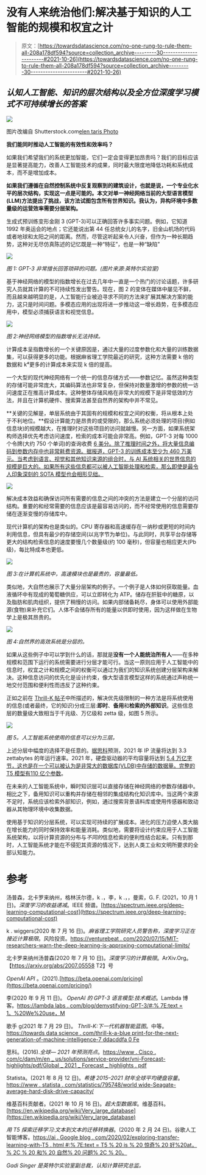 # 没有人来统治他们:解决基于知识的人工智能的规模和权宜之计

> 原文：[https://towardsdatascience.com/no-one-rung-to-rule-them-all-208a178df594?source=collection_archive---------30-----------------------#2021-10-26](https://towardsdatascience.com/no-one-rung-to-rule-them-all-208a178df594?source=collection_archive---------30-----------------------#2021-10-26)

## *认知人工智能、知识的层次结构以及全方位深度学习模式不可持续增长的答案*

![](../Images/8e98e8271f9ba0555e176b28003090cc.png)

图片改编自 Shutterstock.com[elen taris Photo](https://www.shutterstock.com/zh-Hant/g/Elentaris+Photo)

**我们能同时推动人工智能的有效性和效率吗？**

如果我们希望我们的系统更加智能，它们一定会变得更加昂贵吗？我们的目标应该是显著提高能力，改善人工智能技术的成果，同时最大限度地降低功耗和系统成本，而不是增加成本。

**如果我们遵循在自然控制系统中反复观察到的建筑设计，也就是说，一个专业化水平的层次结构，实现这一点是可能的。本文对单一神经网络当前的大型语言模型(LLM)方法提出了挑战，该方法试图包含所有世界知识。我认为，异构环境中多数量级的运营效率需要分层架构。**

生成式预训练变形金刚 3 (GPT-3)可以正确回答许多事实问题。例如，它知道 1992 年奥运会的地点；它还能说出第 44 任总统女儿的名字，旧金山机场的代码或者地球和太阳之间的距离。然而，尽管这听起来令人兴奋，但作为一种长期趋势，这种对无尽仿真陈述的记忆既是一种“特征”，也是一种“缺陷”

![](../Images/6654844b6c515798600b8d974405e09e.png)

*图 1: GPT-3 非常擅长回答琐碎的问题。(图片来源:英特尔实验室)*

基于神经网络的模型的指数增长在过去几年中一直是一个热门的讨论话题，许多研究人员就其计算的不可持续性发出警告。现在，图 2 的变体在媒体中屡见不鲜，而且越来越明显的是，人工智能行业被迫寻求不同的方法来扩展其解决方案的能力，这只是时间问题。多模态应用的出现将进一步推动这一增长趋势，在多模态应用中，模型必须捕获语言和视觉信息。

![](../Images/4cbadc0abd319dc8d20092cbd170d3cd.png)

*图 2:神经网络模型的指数增长无法持续。*

计算成本呈指数增长的一个关键原因是，通过大量的过度参数化和大量的训练数据集，可以获得更多的功能。根据麻省理工学院最近的研究，这种方法需要 k 倍的数据和 k⁴更多的计算成本来实现 k 倍的提高。

一个大型的现代神经网络有一个统一的信息存储方式——参数记忆。虽然这种类型的存储可能非常庞大，其编码算法也非常复杂，但保持对数量激增的参数的统一访问速度正在推高计算成本。这种整体存储风格在非常大的规模下是非常低效的方法，并且在计算机硬件、搜索算法甚至自然界的架构中并不常见。

**关键的见解是，单层系统由于其固有的规模和权宜之间的权衡，将从根本上处于不利地位。**假设计算能力是昂贵的或受限的，那么系统必须处理的项目(例如信息块)的规模越大，在推理时对这些项目的访问就越慢。另一方面，如果系统架构师选择优先考虑访问速度，检索的成本可能会非常高。例如，GPT-3 对每 1000 个令牌(大约 750 个单词)的查询收费 [6 美分。除了推理时间之外，将大量信息编码到参数内存中也非常耗费资源。据报道，GPT-3 的训练成本至少为 460 万美元。当考虑到语言、视觉和其他知识来源的组合时，与 AI 系统相关的世界信息的规模是巨大的。如果所有这些信息都可以被人工智能处理和检索，那么即使是最令人印象深刻的 SOTA 模型也会相形见绌。](https://beta.openai.com/pricing)

![](../Images/b90b8a95c53d306a5b549e85cc6b4c51.png)

解决成本效益和确保访问所有需要的信息之间的冲突的方法是建立一个分层的访问结构。重要的和经常需要的信息应该是最容易访问的，而不经常使用的信息需要存储在逐渐变慢的存储库中。

现代计算机的架构也是类似的。CPU 寄存器和高速缓存在一纳秒或更短的时间内利用信息，但具有最少的存储空间(以兆字节为单位)。与此同时，共享平台存储等更大的结构检索信息的速度要慢几个数量级(约 100 毫秒)，但容量也相应更大(Pb 级)，每比特成本也更低。

![](../Images/5c6812aa3eac59428557be69bcbed131.png)

*图 3:在计算机系统中，高速模块也是最贵的，容量最低。*

类似地，大自然也展示了大量分层架构的例子。一个例子是人体如何获取能量。血液循环中有现成的葡萄糖供应，可以立即转化为 ATP。储存在肝脏中的糖原，以及脂肪和肌肉组织，提供了稍慢的访问。如果内部储备耗尽，身体可以使用外部能源(食物)来补充它们。人体不会储存所有的能量以供即时使用，因为这样做在生物学上是极其昂贵的。

![](../Images/4146d14fb2db6a2f463b6a732daed6c8.png)

*图 4:自然界的高效系统是分层的。*

如果从这些例子中可以学到什么的话，那就是**没有一个人能统治所有人**——在多种规模和范围下运行的系统需要进行分层才能可行。当这一原则应用于人工智能中的信息时，权宜之计和规模之间的权衡可以通过为我们的知识系统创建分层架构来解决。这种信息访问的优先化是设计约束，像大型语言模型这样的系统通过声称统一地交付范围和便利性而违反了这种约束。

正如之前在 [Thrill-K 帖子](/thrill-k-a-blueprint-for-the-next-generation-of-machine-intelligence-7ddacddfa0fe)中所描述的，解决优先级限制的一种方法是将系统使用的信息(或者最终，它的知识)分成三层:**即时**、**备用**和**检索的外部知识**。这些信息层的数量级大致相当于千兆级、万亿级和 zetta 级，如图 5 所示。

![](../Images/d678b6ed57479821ce4efe69c0f3c3d3.png)

*图 5。人工智能系统使用的信息可以分为三层。*

上述分层中幅度的选择不是任意的。[据思科](https://www.cisco.com/c/dam/m/en_us/solutions/service-provider/vni-forecast-highlights/pdf/Global_2021_Forecast_Highlights.pdf)预测，2021 年 IP 流量将达到 3.3 zettabytes 的年运行速率。2021 年，硬盘驱动器的平均容量将达到 [5.4 万亿字节，这也是](https://www.statista.com/statistics/795748/worldwide-seagate-average-hard-disk-drive-capacity/)[在一个可以被认为是非常大的数据库(VLDB)中存储的数据量。完整的 T5 模型有](https://en.wikipedia.org/wiki/Very_large_database)[110 亿个参数](https://ai.googleblog.com/2020/02/exploring-transfer-learning-with-t5.html#:~:text=T5%20is%20surprisingly%20good%20at,%2C%20and%20Natural%20Questions%2C%20respectively.)。

在未来的人工智能系统中，瞬时知识层可以直接存储在神经网络的参数存储器中。相比之下，备用知识可以重构并存储在相邻的集成结构化知识库中。当这两个来源不足时，系统应该检索外部知识，例如，通过搜索背景语料库或使用传感器和致动器从其物理环境中收集数据。

使用基于知识的分层系统，可以实现可持续的扩展成本。进化的压力迫使人类大脑在增长能力的同时保持效率和能量消耗。类似地，需要将设计约束应用于人工智能系统架构，以将计算资源的分布与*不同的*信息检索的便利性结合起来。只有到那时，人工智能系统才能在不侵犯其资源的情况下，达到人类工业和文明所要求的全部认知能力。

# 参考

汤普森，北卡罗来纳州，格林沃尔德，k .，李，k .，，曼索，G. F. (2021，10 月 1 日)。*深度学习的收益递减*。IEEE 频谱。[https://spectrum.ieee.org/deep-learning-computational-cost](https://spectrum.ieee.org/deep-learning-computational-cost)

k . wiggers(2020 年 7 月 16 日)。*麻省理工学院研究人员警告称，深度学习正在接近计算极限*。风险投资。[https://venturebeat . com/2020/07/15/MIT-researchers-warn-the-deep-learning-is-approxing-computational-limits/](https://venturebeat.com/2020/07/15/mit-researchers-warn-that-deep-learning-is-approaching-computational-limits/)

北卡罗来纳州汤普森(2020 年 7 月 10 日)。*深度学习的计算极限*。ArXiv.Org。【https://arxiv.org/abs/2007.05558 T2】号

*OpenAI API* 。(2021).[https://beta.openai.com/pricing](https://beta.openai.com/pricing/)

李(2020 年 9 月 11 日)。 *OpenAI 的 GPT-3 语言模型:技术概述*。Lambda 博客。[https://lambda labs . com/blog/demystifying-GPT-3/#:% 7E:text = 1。%20We%20use，M](https://lambdalabs.com/blog/demystifying-gpt-3/#:%7E:text=1.%20We%20use,M)

歌手 g(2021 年 7 月 29 日)。 *Thrill-K:下一代机器智能蓝图*。中等。[https://towards data science . com/thrill-k-a-blue print-for-the-next-generation-of-machine-intelligence-7 ddacddfa 0 Fe](/thrill-k-a-blueprint-for-the-next-generation-of-machine-intelligence-7ddacddfa0fe)

思科。(2016).*全球— 2021 年预测亮点*。[https://www . Cisco . com/c/dam/m/en _ us/solutions/service-provider/vni-Forecast-highlights/pdf/Global _ 2021 _ Forecast _ highlights . pdf](https://www.cisco.com/c/dam/m/en_us/solutions/service-provider/vni-forecast-highlights/pdf/Global_2021_Forecast_Highlights.pdf)

Statista。(2021 年 8 月 12 日)。*希捷 2015–2021 财年全球平均硬盘容量*。[https://www . statista . com/statistics/795748/world wide-Seagate-average-hard-disk-drive-capacity/](https://www.statista.com/statistics/795748/worldwide-seagate-average-hard-disk-drive-capacity/)

维基百科贡献者。(2021 年 10 月 16 日)。*超大型数据库*。维基百科。[https://en.wikipedia.org/wiki/Very_large_database](https://en.wikipedia.org/wiki/Very_large_database)

*用 T5 探索迁移学习:文本到文本的迁移转换器*。(2020 年 2 月 24 日)。谷歌人工智能博客。[https://ai . Google blog . com/2020/02/exploring-transfer-learning-with-T5 . html #:% 7E:text = T5 % 20 is % 20 惊奇% 20 好%20at，% 2C % 20 和% 20 自然% 20 问题% 2C % 20。](https://ai.googleblog.com/2020/02/exploring-transfer-learning-with-t5.html#:%7E:text=T5%20is%20surprisingly%20good%20at,%2C%20and%20Natural%20Questions%2C%20respectively.)

*Gadi Singer 是英特尔实验室副总裁，认知计算研究总监。*